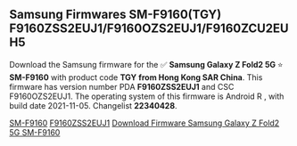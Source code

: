 <h2>Samsung Firmwares SM-F9160(TGY) F9160ZSS2EUJ1/F9160OZS2EUJ1/F9160ZCU2EUH5</h2>
Download the Samsung firmware for the ✅ <strong>Samsung Galaxy Z Fold2 5G </strong> ⭐ <strong>SM-F9160</strong> with product code <strong>TGY</strong> <strong> from Hong Kong SAR China</strong>. This firmware has version number PDA <strong>F9160ZSS2EUJ1</strong> and CSC F9160OZS2EUJ1. The operating system of this firmware is Android R , with build date 2021-11-05. Changelist <strong>22340428</strong>.


[SM-F9160](https://samfirm.shop/samsung/model/SM-F9160)
[F9160ZSS2EUJ1](https://samfirm.shop/samsung/pda/F9160ZSS2EUJ1)
[Download Firmware Samsung Galaxy Z Fold2 5G SM-F9160](https://samfirm.shop/samsung/firmware/472228)
